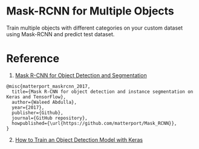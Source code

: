# Mask-RCNN for Multiple Objects

Train multiple objects with different categories on your custom dataset using Mask-RCNN and predict test dataset. 

# Reference 
1. [Mask R-CNN for Object Detection and Segmentation](https://github.com/matterport/Mask_RCNN/)
```
@misc{matterport_maskrcnn_2017,
  title={Mask R-CNN for object detection and instance segmentation on Keras and TensorFlow},
  author={Waleed Abdulla},
  year={2017},
  publisher={Github},
  journal={GitHub repository},
  howpublished={\url{https://github.com/matterport/Mask_RCNN}},
}
```
2. [How to Train an Object Detection Model with Keras](https://machinelearningmastery.com/how-to-train-an-object-detection-model-with-keras/)
